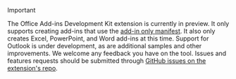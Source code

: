 > [!IMPORTANT]
> The Office Add-ins Development Kit extension is currently in preview. It only supports creating add-ins that use the [add-in only manifest](../develop/xml-manifest-overview.md). It also only creates Excel, PowerPoint, and Word add-ins at this time. Support for Outlook is under development, as are additional samples and other improvements. We welcome any feedback you have on the tool. Issues and features requests should be submitted through [GitHub issues on the extension's repo](https://aka.ms/officedevkitnewissue).
